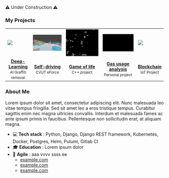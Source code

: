 ⚠️ Under Construction ⚠️

### My Projects

<table>
<tr><td><img src="gra.gif"></td><td><img src="car.gif"></td><td><img src="gol.gif"></td><td><img src="gas.gif"></td><td><img src="bird.gif"></td></tr>
<tr>
	<td align="center"><a href="https://github.com/pavelkraleu/deepclean"><b>Deep-Learning</b></a><br><small>AI Graffiti removal</small></td>
	<td align="center"><a href="https://eforce.cvut.cz/en/driverless/"><b>Self-driving</b></a><br><small>CVUT eForce</small></td>
	<td align="center"><a href="#"><b>Game of life</b></a><br><small>C++ project</small></td>
	<td align="center"><a href="https://github.com/pavelkraleu/boiling-water"><b>Gas usage analysis</b></a><br><small>Personal project</small></td>
	<td align="center"><a href="https://github.com/pavelkraleu/birdy-main"><b>Blockchain</b></a><br><small>IoT Project</small></td>
</tr>
</table>

### About Me

Lorem ipsum dolor sit amet, consectetur adipiscing elit. Nunc malesuada leo vitae tempus fringilla. Sed sit amet leo a eros tristique tempus. Curabitur sagittis enim nec magna ultricies convallis. Interdum et malesuada fames ac ante ipsum primis in faucibus. Pellentesque non sollicitudin erat, at aliquam magna.

- 💻 **Tech stack** : Python, Django, Django REST framework, Kubernetes, Docker, Postgres, Helm, Pulumi, Gitlab CI
- 🎓 **Education** : Lorem ipsum dolor
- 🚀 **Agile** : aaa vvvv ssss ee
	- [example.com](#) 
	- [example.com](#) 
	- [example.com](#) 
